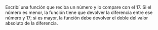 Escribí una función que reciba un número y lo compare con el 17. Si el número es menor, la función tiene que devolver la diferencia entre ese número y 17; si es mayor, la función debe devolver el doble del valor absoluto de la diferencia.